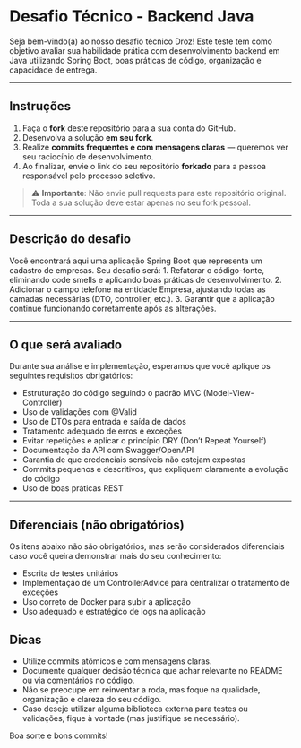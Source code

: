 # Desafio Técnico - Backend Java

Seja bem-vindo(a) ao nosso desafio técnico Droz! Este teste tem como objetivo avaliar sua habilidade prática com desenvolvimento backend em Java utilizando Spring Boot, boas práticas de código, organização e capacidade de entrega.

---

## Instruções

1. Faça o **fork** deste repositório para a sua conta do GitHub.
2. Desenvolva a solução **em seu fork**.
3. Realize **commits frequentes e com mensagens claras** — queremos ver seu raciocínio de desenvolvimento.
4. Ao finalizar, envie o link do seu repositório **forkado** para a pessoa responsável pelo processo seletivo.

> ⚠️ **Importante**: Não envie pull requests para este repositório original.  
> Toda a sua solução deve estar apenas no seu fork pessoal.

---

## Descrição do desafio

Você encontrará aqui uma aplicação Spring Boot que representa um cadastro de empresas. Seu desafio será: 1. Refatorar o código-fonte, eliminando code smells e aplicando boas práticas de desenvolvimento. 2. Adicionar o campo telefone na entidade Empresa, ajustando todas as camadas necessárias (DTO, controller, etc.). 3. Garantir que a aplicação continue funcionando corretamente após as alterações.

---

## O que será avaliado

Durante sua análise e implementação, esperamos que você aplique os seguintes requisitos obrigatórios:

- Estruturação do código seguindo o padrão MVC (Model-View-Controller)
- Uso de validações com @Valid
- Uso de DTOs para entrada e saída de dados
- Tratamento adequado de erros e exceções
- Evitar repetições e aplicar o princípio DRY (Don’t Repeat Yourself)
- Documentação da API com Swagger/OpenAPI
- Garantia de que credenciais sensíveis não estejam expostas
- Commits pequenos e descritivos, que expliquem claramente a evolução do código
- Uso de boas práticas REST

---

## Diferenciais (não obrigatórios)

Os itens abaixo não são obrigatórios, mas serão considerados diferenciais caso você queira demonstrar mais do seu conhecimento:

- Escrita de testes unitários
- Implementação de um ControllerAdvice para centralizar o tratamento de exceções
- Uso correto de Docker para subir a aplicação
- Uso adequado e estratégico de logs na aplicação

## Dicas

- Utilize commits atômicos e com mensagens claras.
- Documente qualquer decisão técnica que achar relevante no README ou via comentários no código.
- Não se preocupe em reinventar a roda, mas foque na qualidade, organização e clareza do seu código.
- Caso deseje utilizar alguma biblioteca externa para testes ou validações, fique à vontade (mas justifique se necessário).

Boa sorte e bons commits!
